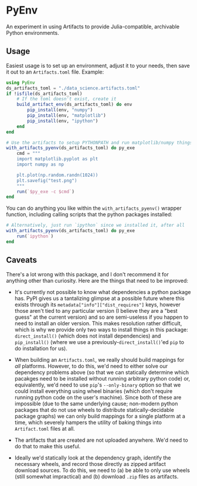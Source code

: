 # PyEnv

An experiment in using Artifacts to provide Julia-compatible, archivable Python environments.

## Usage

Easiest usage is to set up an environment, adjust it to your needs, then save it out to an `Artifacts.toml` file.  Example:

```julia
using PyEnv
ds_artifacts_toml = "./data_science.artifacts.toml"
if !isfile(ds_artifacts_toml)
    # If the toml doesn't exist, create it
    build_artifact_env(ds_artifacts_toml) do env
        pip_install(env, "numpy")
        pip_install(env, "matplotlib")
        pip_install(env, "ipython")
    end
end

# Use the artifacts to setup PYTHONPATH and run matplotlib/numpy things
with_artifacts_pyenv(ds_artifacts_toml) do py_exe
    cmd = """
    import matplotlib.pyplot as plt
    import numpy as np

    plt.plot(np.random.randn(1024))
    plt.savefig("test.png")
    """
    run(`$py_exe -c $cmd`)
end
```

You can do anything you like within the `with_artifacts_pyenv()` wrapper function, including calling scripts that the python packages installed:
```julia
# Alternatively, just run `ipython` since we installed it, after all
with_artifacts_pyenv(ds_artifacts_toml) do py_exe
    run(`ipython`)
end
```

## Caveats

There's a lot wrong with this package, and I don't recommend it for anything other than curiosity.  Here are the things that need to be improved:

* It's currently not possible to know what dependencies a python package has.  PyPI gives us a tantalizing glimpse at a possible future where this exists through its `metadata["info"]["dist_requires"]` keys, however those aren't tied to any particular version (I believe they are a "best guess" at the current version) and so are semi-useless if you happen to need to install an older version.  This makes resolution rather difficult, which is why we provide only two ways to install things in this package: `direct_install()` (which does not install dependencies) and `pip_install()` (where we use a previously-`direct_install()`'ed `pip` to do installation for us).

* When building an `Artifacts.toml`, we really should build mappings for _all_ platforms.  However, to do this, we'd need to either solve our dependency problems above (so that we can statically determine which pacakges need to be installed without running arbitrary python code) or, equivalently, we'd need to use `pip`'s `--only-binary` option so that we could install everything using wheel binaries (which don't require running python code on the user's machine).  Since both of these are impossible (due to the same underlying cause; non-modern python packages that do not use wheels to distribute statically-decidable package graphs) we can only build mappings for a single platform at a time, which severely hampers the utility of baking things into `Artifact.toml` files at all.

* The artifacts that are created are not uploaded anywhere.  We'd need to do that to make this useful.

* Ideally we'd statically look at the dependency graph, identify the necessary wheels, and record those directly as zipped artifact download sources.  To do this, we need to (a) be able to only use wheels (still somewhat impractical) and (b) download `.zip` files as artifacts.